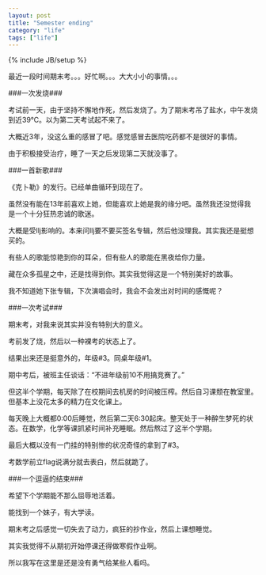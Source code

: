 ```yaml
---
layout: post
title: "Semester ending"
category: "life"
tags: ["life"]
---
```

{% include JB/setup %}

最近一段时间期末考。。。好忙啊。。。大大小小的事情。。。

###一次发烧###

考试前一天，由于坚持不懈地作死，然后发烧了。为了期末考吊了盐水，中午发烧到近39℃。以为第二天考试起不来了。

大概近3年，没这么重的感冒了吧。感觉感冒去医院吃药都不是很好的事情。

由于积极接受治疗，睡了一天之后发现第二天就没事了。

###一首新歌###

《克卜勒》的发行。已经单曲循环到现在了。

虽然没有能在13年前喜欢上她，但能喜欢上她是我的缘分吧。虽然我还没觉得我是一个十分狂热忠诚的歌迷。

大概是受llj影响的。本来问llj要不要买签名专辑，然后他没理我。其实我还是挺想买的。

有些人的歌能惊艳到你的耳朵，但有些人的歌能在黑夜给你力量。

藏在众多孤星之中，还是找得到你。其实我觉得这是一个特别美好的故事。

我不知道她下张专辑，下次演唱会时，我会不会发出对时间的感慨呢？

###一次考试###

期末考，对我来说其实并没有特别大的意义。

考前发了烧，然后以一种裸考的状态上了。

结果出来还是挺意外的，年级#3。同桌年级#1。

期中考后，被班主任谈话：“不进年级前10不用搞竞赛了。”

但这半个学期，每天除了在校期间去机房的时间被压榨。然后自习课颓在教室里。但基本上没花太多的精力在文化课上。

每天晚上大概都0:00后睡觉，然后第二天6:30起床。整天处于一种醉生梦死的状态。在数学，化学等课抓紧时间补充睡眠。然后熬过了这半个学期。

最后大概以没有一门挂的特别惨的状况奇怪的拿到了#3。

考数学前立flag说满分就去表白，然后就跪了。

###一个逗逼的结束###

希望下个学期能不那么屈辱地活着。

能找到一个妹子，有大学读。

期末考之后感觉一切失去了动力，疯狂的抄作业，然后上课想睡觉。

其实我觉得不从期初开始停课还得做寒假作业啊。

所以我写在这里是还是没有勇气给某些人看吗。
